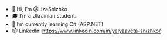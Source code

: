 - 👋 Hi, I’m @LizaSnizhko
- 🎓 I’m a Ukrainian student. 
- 🌱 I’m currently learning C# (ASP.NET)
- 📫 LinkedIn: https://www.linkedin.com/in/yelyzaveta-snizhko/

<!---
LizaSnizhko/LizaSnizhko is a ✨ special ✨ repository because its `README.md` (this file) appears on your GitHub profile.
You can click the Preview link to take a look at your changes.
--->
